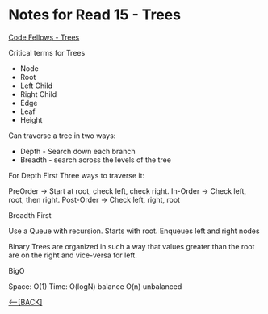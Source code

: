 # Notes for Read 15 - Trees

[Code Fellows - Trees](https://codefellows.github.io/common_curriculum/data_structures_and_algorithms/Code_401/class-15/resources/Trees.html)

Critical terms for Trees
+ Node
+ Root
+ Left Child
+ Right Child
+ Edge
+ Leaf
+ Height

Can traverse a tree in two ways:
+ Depth - Search down each branch
+ Breadth - search across the levels of the tree

For Depth First Three ways to traverse it:

PreOrder -> Start at root, check left, check right.
In-Order -> Check left, root, then right.
Post-Order -> Check left, right, root

Breadth First

Use a Queue with recursion.
Starts with root.  Enqueues left and right nodes

Binary Trees are organized in such a way that values greater than the root are on the right and vice-versa for left.

BigO

Space: O(1)
Time: O(logN) balance O(n) unbalanced







[&lt;--&#91;BACK&#93;](/README.md)